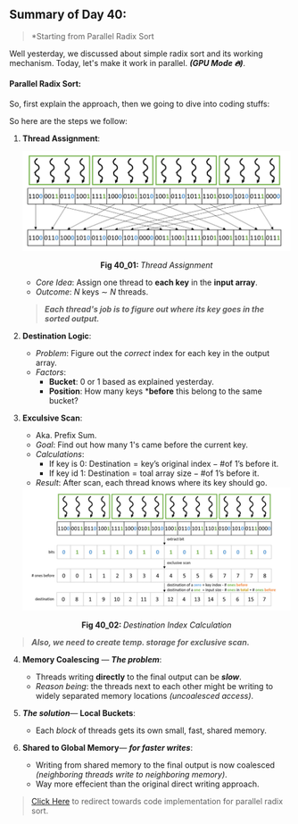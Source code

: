 ## Summary of Day 40:

> *Starting from Parallel Radix Sort

Well yesterday, we discussed about simple radix sort and its working mechanism. Today, let's make it work in parallel. ***(GPU Mode 🔥)***.

#### **Parallel Radix Sort:**

So, first explain the approach, then we going to dive into coding stuffs:

So here are the steps we follow:

1. **Thread Assignment**:
    <div align="center">
        <img src="./images/thread_assignment.png" width="500px">
        <p><b>Fig 40_01: </b><i>Thread Assignment</i></p>
    </div>

    - *Core Idea*: Assign one thread to **each key** in the **input array**.
    - *Outcome*: $N$ keys $\sim$ $N$ threads. 

    > ***Each thread's job is to figure out where its key goes in the sorted output.***

2. **Destination Logic**:
    - *Problem*: Figure out the *correct* index for each key in the output array.
    - *Factors*:
        - **Bucket**: $0$ or $1$ based as explained yesterday.
        - **Position**: How many keys ***before** this belong to the same bucket?

3. **Exculsive Scan**:
    - Aka. Prefix Sum.
    - *Goal*: Find out how many $1$'s came before the current key.
    - *Calculations*:
        - If key is $0$: $\text{Destination} = \text{key's original index} - \text{\# of 1's before it}.$
        - If key id $1$: $\text{Destination} = \text{toal array size} - \text{\# of 1's before it}.$
    - *Result*: After scan, each thread knows where its key should go. 

    <div align="center">
        <img src="./images/destination_index.png" width="500px">
        <p><b>Fig 40_02: </b><i>Destination Index Calculation</i></p>
    </div>

> ***Also, we need to create temp. storage for exclusive scan.***

4. **Memory Coalescing** — ***The problem***:
    - Threads writing **directly** to the final output can be ***slow***. 
    - *Reason being*: the threads next to each other might be writing to widely separated memory locations *(uncoalesced access)*.

5. ***The solution***— **Local Buckets**:
    - Each *block* of threads gets its own small, fast, shared memory.

6. **Shared to Global Memory**— ***for faster writes***:
    - Writing from shared memory to the final output is now coalesced *(neighboring threads write to neighboring memory)*.
    - Way more effecient than the original direct writing approach.

> [Click Here]() to redirect towards code implementation for parallel radix sort. 